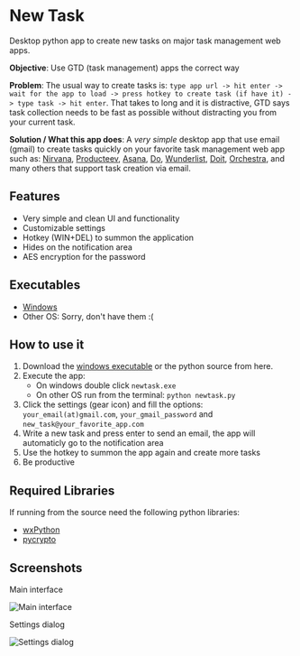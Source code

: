 New Task
========

Desktop python app to create new tasks on major task management web apps.

__Objective__: Use GTD (task management) apps the correct way

__Problem__: The usual way to create tasks is: ```type app url -> hit enter -> wait for the app to load -> press hotkey to create task (if have it) -> type task -> hit enter```. That takes to long and it is distractive, GTD says task collection needs to be fast as possible without distracting you from your current task.

__Solution / What this app does__: A _very simple_ desktop app that use email (gmail) to create tasks quickly on your favorite task management web app such as: [Nirvana](https://nirvanahq.com), [Producteev](https://producteev.com), [Asana](https://asana.com), [Do](https://Do.com), [Wunderlist](https://wunderlist.com), [Doit](https://doit.im), [Orchestra](https://orchestra.com), and many others that support task creation via email.

Features
--------

- Very simple and clean UI and functionality
- Customizable settings
- Hotkey (WIN+DEL) to summon the application
- Hides on the notification area
- AES encryption for the password

Executables
-----------

- [Windows](https://github.com/dfrodriguez143/newtask/blob/master/dist.zip?raw=true)
- Other OS: Sorry, don't have them :(

How to use it
-------------

1. Download the [windows executable](https://github.com/dfrodriguez143/newtask/blob/master/dist.zip?raw=true) or the python source from here.
2. Execute the app:
	- On windows double click ```newtask.exe```
	- On other OS run from the terminal: ```python newtask.py```
3. Click the settings (gear icon) and fill the options: ```your_email(at)gmail.com```, ```your_gmail_password``` and ```new_task@your_favorite_app.com```
4. Write a new task and press enter to send an email, the app will automaticly go to the notification area
5. Use the hotkey to summon the app again and create more tasks
6. Be productive

Required Libraries
------------------

If running from the source need the following python libraries:
- [wxPython](http://wxpython.org/)
- [pycrypto](https://www.dlitz.net/software/pycrypto/)

Screenshots
-----------

Main interface

![Main interface](http://4.bp.blogspot.com/-CiU0gq1CJA4/UHo4PSsdp-I/AAAAAAAAA_U/5NEHhXBmFCc/s1600/2012-10-13_22h57_27.png)

Settings dialog

![Settings dialog](http://2.bp.blogspot.com/-IbtR43ufPPo/UHo9tIwYMGI/AAAAAAAAA_w/_UH250scHw0/s1600/2012-10-13_23h20_48.png)
